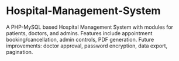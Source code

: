 # Hospital-Management-System
A PHP-MySQL based Hospital Management System with modules for patients, doctors, and admins. Features include appointment booking/cancellation, admin controls, PDF generation. Future improvements: doctor approval, password encryption, data export, pagination.
